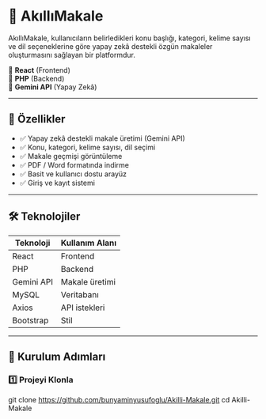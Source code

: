 # 📝 AkıllıMakale

AkıllıMakale, kullanıcıların belirledikleri konu başlığı, kategori, kelime sayısı ve dil seçeneklerine göre yapay zekâ destekli özgün makaleler oluşturmasını sağlayan bir platformdur.  

🚀 **React** (Frontend)  
🔗 **PHP** (Backend)  
🤖 **Gemini API** (Yapay Zekâ)

---

## 🌟 Özellikler

- ✅ Yapay zekâ destekli makale üretimi (Gemini API)
- ✅ Konu, kategori, kelime sayısı, dil seçimi
- ✅ Makale geçmişi görüntüleme
- ✅ PDF / Word formatında indirme
- ✅ Basit ve kullanıcı dostu arayüz
- ✅ Giriş ve kayıt sistemi

---

## 🛠️ Teknolojiler

| Teknoloji  | Kullanım Alanı |
|------------|----------------|
| React      | Frontend       |
| PHP        | Backend        |
| Gemini API | Makale üretimi |
| MySQL      | Veritabanı     |
| Axios      | API istekleri  |
| Bootstrap  | Stil           |

---

## 🚀 Kurulum Adımları

### 1️⃣ Projeyi Klonla

git clone https://github.com/bunyaminyusufoglu/Akilli-Makale.git
cd Akilli-Makale

